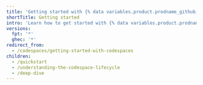 ```yaml
---
title: 'Getting started with {% data variables.product.prodname_github_codespaces %}'
shortTitle: Getting started
intro: 'Learn how to get started with {% data variables.product.prodname_github_codespaces %}, then find out more about how a codespace works.'
versions:
  fpt: '*'
  ghec: '*'
redirect_from:
  - /codespaces/getting-started-with-codespaces
children:
  - /quickstart
  - /understanding-the-codespace-lifecycle
  - /deep-dive
---
```


